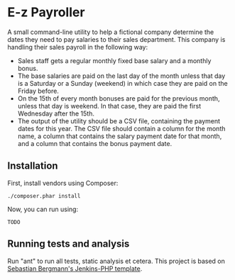E-z Payroller
=============

A small command-line utility to help a fictional company determine the dates they need to pay salaries to their sales department. This company is handling their sales payroll in the following way:
 
* Sales staff gets a regular monthly fixed base salary and a monthly bonus.
* The base salaries are paid on the last day of the month unless that day is a Saturday or a Sunday (weekend) in which case they are paid on the Friday before.
* On the 15th of every month bonuses are paid for the previous month, unless that day is weekend. In that case, they are paid the first Wednesday after the 15th.
* The output of the utility should be a CSV file, containing the payment dates for this year. The CSV file should contain a column for the month name, a column that contains the salary payment date for that month, and a column that contains the bonus payment date.

Installation
------------

First, install vendors using Composer:

    ./composer.phar install

Now, you can run using:

    TODO

Running tests and analysis
--------------------------

Run "ant" to run all tests, static analysis et cetera. This project is based on [Sebastian Bergmann's Jenkins-PHP template](http://jenkins-php.org/index.html).


